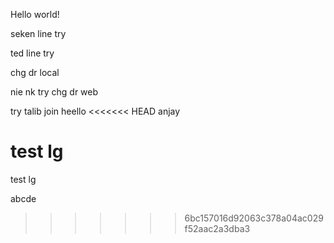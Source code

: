Hello world!

seken line try

ted line try

chg dr local

nie nk try chg dr web

try talib join
 heello
<<<<<<< HEAD
 anjay

test lg
=======

test lg


abcde
>>>>>>> 6bc157016d92063c378a04ac029f52aac2a3dba3
